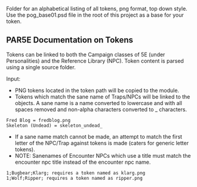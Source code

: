 Folder for an alphabetical listing of all tokens, png format, top down style. Use the pog_base01.psd file in the root of this project as a base for your token.

## PAR5E Documentation on Tokens

Tokens can be linked to both the Campaign classes of 5E (under Personalities) and the Reference Library (NPC). Token content is parsed using a single source folder.

Input:

* PNG tokens located in the token path will be copied to the module.
* Tokens which match the sane name of Traps/NPCs will be linked to the objects. A sane name is a name converted to lowercase and with all spaces removed and non-alpha characters converted to _ characters.
```
Fred Blog = fredblog.png
Skeleton (Undead) = skeleton_undead_
```
* If a sane name match cannot be made, an attempt to match the first letter of the NPC/Trap against tokens is made (caters for generic letter tokens).
* NOTE: Sanenames of Encounter NPCs which use a title must match the encounter npc title instead of the encounter npc name.
```
1;Bugbear;Klarg; requires a token named as klarg.png
1;Wolf;Ripper; requires a token named as ripper.png
```
